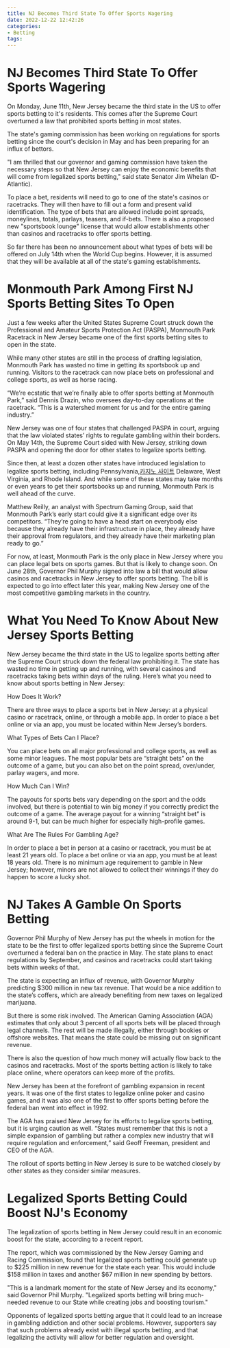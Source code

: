 ```yaml
---
title: NJ Becomes Third State To Offer Sports Wagering
date: 2022-12-22 12:42:26
categories:
- Betting
tags:
---
```



#  NJ Becomes Third State To Offer Sports Wagering

On Monday, June 11th, New Jersey became the third state in the US to offer sports betting to it's residents. This comes after the Supreme Court overturned a law that prohibited sports betting in most states.

The state's gaming commission has been working on regulations for sports betting since the court's decision in May and has been preparing for an influx of bettors.

"I am thrilled that our governor and gaming commission have taken the necessary steps so that New Jersey can enjoy the economic benefits that will come from legalized sports betting," said state Senator Jim Whelan (D-Atlantic).

To place a bet, residents will need to go to one of the state's casinos or racetracks. They will then have to fill out a form and present valid identification. The type of bets that are allowed include point spreads, moneylines, totals, parlays, teasers, and if-bets. There is also a proposed new "sportsbook lounge" license that would allow establishments other than casinos and racetracks to offer sports betting.

So far there has been no announcement about what types of bets will be offered on July 14th when the World Cup begins. However, it is assumed that they will be available at all of the state's gaming establishments.

#  Monmouth Park Among First NJ Sports Betting Sites To Open

Just a few weeks after the United States Supreme Court struck down the Professional and Amateur Sports Protection Act (PASPA), Monmouth Park Racetrack in New Jersey became one of the first sports betting sites to open in the state.

While many other states are still in the process of drafting legislation, Monmouth Park has wasted no time in getting its sportsbook up and running. Visitors to the racetrack can now place bets on professional and college sports, as well as horse racing.

“We’re ecstatic that we’re finally able to offer sports betting at Monmouth Park,” said Dennis Drazin, who oversees day-to-day operations at the racetrack. “This is a watershed moment for us and for the entire gaming industry.”

New Jersey was one of four states that challenged PASPA in court, arguing that the law violated states’ rights to regulate gambling within their borders. On May 14th, the Supreme Court sided with New Jersey, striking down PASPA and opening the door for other states to legalize sports betting.

Since then, at least a dozen other states have introduced legislation to legalize sports betting, including Pennsylvania,[카지노 사이트](https://choegocasino.com/) Delaware, West Virginia, and Rhode Island. And while some of these states may take months or even years to get their sportsbooks up and running, Monmouth Park is well ahead of the curve.

Matthew Reilly, an analyst with Spectrum Gaming Group, said that Monmouth Park’s early start could give it a significant edge over its competitors. “They’re going to have a head start on everybody else because they already have their infrastructure in place, they already have their approval from regulators, and they already have their marketing plan ready to go.”

For now, at least, Monmouth Park is the only place in New Jersey where you can place legal bets on sports games. But that is likely to change soon. On June 28th, Governor Phil Murphy signed into law a bill that would allow casinos and racetracks in New Jersey to offer sports betting. The bill is expected to go into effect later this year, making New Jersey one of the most competitive gambling markets in the country.

#  What You Need To Know About New Jersey Sports Betting


New Jersey became the third state in the US to legalize sports betting after the Supreme Court struck down the federal law prohibiting it. The state has wasted no time in getting up and running, with several casinos and racetracks taking bets within days of the ruling. Here’s what you need to know about sports betting in New Jersey:

How Does It Work?

There are three ways to place a sports bet in New Jersey: at a physical casino or racetrack, online, or through a mobile app. In order to place a bet online or via an app, you must be located within New Jersey’s borders.

What Types of Bets Can I Place?

You can place bets on all major professional and college sports, as well as some minor leagues. The most popular bets are “straight bets” on the outcome of a game, but you can also bet on the point spread, over/under, parlay wagers, and more.

How Much Can I Win?

The payouts for sports bets vary depending on the sport and the odds involved, but there is potential to win big money if you correctly predict the outcome of a game. The average payout for a winning “straight bet” is around 9-1, but can be much higher for especially high-profile games.

What Are The Rules For Gambling Age?

In order to place a bet in person at a casino or racetrack, you must be at least 21 years old. To place a bet online or via an app, you must be at least 18 years old. There is no minimum age requirement to gamble in New Jersey; however, minors are not allowed to collect their winnings if they do happen to score a lucky shot.

#  NJ Takes A Gamble On Sports Betting

Governor Phil Murphy of New Jersey has put the wheels in motion for the state to be the first to offer legalized sports betting since the Supreme Court overturned a federal ban on the practice in May. The state plans to enact regulations by September, and casinos and racetracks could start taking bets within weeks of that.

The state is expecting an influx of revenue, with Governor Murphy predicting $300 million in new tax revenue. That would be a nice addition to the state’s coffers, which are already benefiting from new taxes on legalized marijuana.

But there is some risk involved. The American Gaming Association (AGA) estimates that only about 3 percent of all sports bets will be placed through legal channels. The rest will be made illegally, either through bookies or offshore websites. That means the state could be missing out on significant revenue.

There is also the question of how much money will actually flow back to the casinos and racetracks. Most of the sports betting action is likely to take place online, where operators can keep more of the profits.

New Jersey has been at the forefront of gambling expansion in recent years. It was one of the first states to legalize online poker and casino games, and it was also one of the first to offer sports betting before the federal ban went into effect in 1992.

The AGA has praised New Jersey for its efforts to legalize sports betting, but it is urging caution as well. “States must remember that this is not a simple expansion of gambling but rather a complex new industry that will require regulation and enforcement,” said Geoff Freeman, president and CEO of the AGA.

The rollout of sports betting in New Jersey is sure to be watched closely by other states as they consider similar measures.

#  Legalized Sports Betting Could Boost NJ's Economy

The legalization of sports betting in New Jersey could result in an economic boost for the state, according to a recent report.

The report, which was commissioned by the New Jersey Gaming and Racing Commission, found that legalized sports betting could generate up to $225 million in new revenue for the state each year. This would include $158 million in taxes and another $67 million in new spending by bettors.

"This is a landmark moment for the state of New Jersey and its economy," said Governor Phil Murphy. "Legalized sports betting will bring much-needed revenue to our State while creating jobs and boosting tourism."

Opponents of legalized sports betting argue that it could lead to an increase in gambling addiction and other social problems. However, supporters say that such problems already exist with illegal sports betting, and that legalizing the activity will allow for better regulation and oversight.